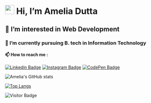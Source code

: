   <h1><img src="https://c.tenor.com/4kIHjPaMiDoAAAAi/the-blobs-live-on-waving.gif" width="30px">
 Hi, I’m Amelia Dutta </h1>
  <h2> 🔮 I’m interested in Web Development</h2>
  <h3>🌱 I’m currently pursuing B. tech in Information Technology</h3>
  <h4>📫 How to reach me :</h4>
  
  
  [![Linkedin Badge](https://cdn1.iconfinder.com/data/icons/logotypes/32/circle-linkedin-54.png)](https://linkedin.com/in/amelia-dutta-40bb8a17b/)
  [![Instagram Badge](https://cdn3.iconfinder.com/data/icons/2018-social-media-logotypes/1000/2018_social_media_popular_app_logo_instagram-54.png)](https://www.instagram.com/duttaamelia/)
  [![CodePen Badge](https://cdn0.iconfinder.com/data/icons/social-media-2091/100/social-32-54.png)](https://codepen.io/amelia2802/)

  
          

          
![Amelia's GitHub stats](https://github-readme-stats.vercel.app/api?username=amelia2802&show_icons=true&theme=radical)
          
          
          
[![Top Langs](https://github-readme-stats.vercel.app/api/top-langs/?username=amelia2802)](https://github.com/amelia2802/github-readme-stats)


![Visitor Badge](https://visitor-badge.laobi.icu/badge?page_id=amelia2802.amelia2802)
